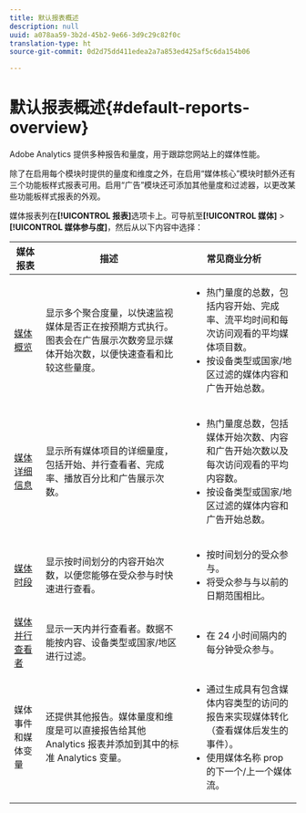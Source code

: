 ```yaml
---
title: 默认报表概述
description: null
uuid: a078aa59-3b2d-45b2-9e66-3d9c29c82f0c
translation-type: ht
source-git-commit: 0d2d75dd411edea2a7a853ed425af5c6da154b06

---
```



# 默认报表概述{#default-reports-overview}

Adobe Analytics 提供多种报告和量度，用于跟踪您网站上的媒体性能。

除了在启用每个模块时提供的量度和维度之外，在启用“媒体核心”模块时额外还有三个功能板样式报表可用。启用“广告”模块还可添加其他量度和过滤器，以更改某些功能板样式报表的外观。

媒体报表列在&#x200B;**[!UICONTROL 报表]**&#x200B;选项卡上。可导航至&#x200B;**[!UICONTROL 媒体]** > **[!UICONTROL 媒体参与度]**，然后从以下内容中选择：

| 媒体报表 | 描述     | 常见商业分析       |
| --- | --- | --- |
| [媒体概览](media-reports-overview.md) | 显示多个聚合度量，以快速监视媒体是否正在按预期方式执行。图表会在广告展示次数旁显示媒体开始次数，以便快速查看和比较这些量度。 | <ul> <li>热门量度的总数，包括内容开始、完成率、流平均时间和每次访问观看的平均媒体项目数。  </li> <li>按设备类型或国家/地区过滤的媒体内容和广告开始总数。  </li> </ul> |
| [媒体详细信息](media-reports-detail.md) | 显示所有媒体项目的详细量度，包括开始、并行查看者、完成率、播放百分比和广告展示次数。 | <ul> <li>热门量度总数，包括媒体开始次数、内容和广告开始次数以及每次访问观看的平均内容数。  </li> <li>按设备类型或国家/地区过滤的媒体内容和广告开始总数。  </li> </ul> |
| [媒体时段](media-reports-daypart.md) | 显示按时间划分的内容开始次数，以便您能够在受众参与时快速进行查看。 | <ul> <li>按时间划分的受众参与。  </li> <li>将受众参与与以前的日期范围相比。  </li> </ul> |
| [媒体并行查看者](media-concurrent-viewers.md) | 显示一天内并行查看者。数据不能按内容、设备类型或国家/地区进行过滤。 | <ul> <li>在 24 小时间隔内的每分钟受众参与。  </li> </ul> |
| 媒体事件和媒体变量 | 还提供其他报告。媒体量度和维度是可以直接报告给其他 Analytics 报表并添加到其中的标准 Analytics 变量。 | <ul> <li>通过生成具有包含媒体内容类型的访问的报告来实现媒体转化（查看媒体后发生的事件）。  </li> <li>使用媒体名称 prop 的下一个/上一个媒体流。  </li> </ul> |
